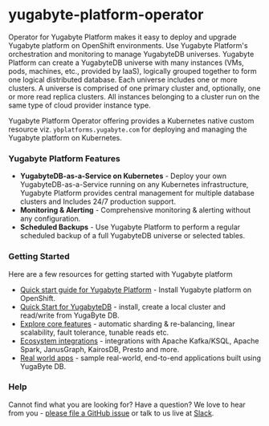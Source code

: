 # yugabyte-platform-operator

Operator for Yugabyte Platform makes it easy to deploy and upgrade Yugabyte platform on OpenShift environments.
Use Yugabyte Platform's orchestration and monitoring to manage YugabyteDB universes. Yugabyte Platform can create a YugabyteDB universe 
with many instances (VMs, pods, machines, etc., provided by IaaS), logically grouped together to form one logical distributed database. 
Each universe includes one or more clusters. A universe is comprised of one primary cluster and, optionally, one or more read replica clusters. 
All instances belonging to a cluster run on the same type of cloud provider instance type.

Yugabyte Platform Operator offering provides a Kubernetes native custom resource viz. `ybplatforms.yugabyte.com` for deploying and managing the Yugabyte platform on Kubernetes.

### Yugabyte Platform Features
* **YugabyteDB-as-a-Service on Kubernetes** - Deploy your own YugabyteDB-as-a-Service running on any Kubernetes infrastructure,
Yugabyte Platform provides central management for multiple database clusters and Includes 24/7 production support.
* **Monitoring & Alerting** - Comprehensive monitoring & alerting without any configuration.
* **Scheduled Backups** - Use Yugabyte Platform to perform a regular scheduled backup of a full YugabyteDB universe or selected tables.


### Getting Started
Here are a few resources for getting started with Yugabyte platform
* [Quick start guide for Yugabyte Platform](https://docs.yugabyte.com/latest/yugabyte-platform/deploy/) - Install Yugabyte platform on OpenShift.
* [Quick Start for YugabyteDB](http://docs.yugabyte.com/latest/quick-start/) - install, create a local cluster and read/write from YugaByte DB.
* [Explore core features](https://docs.yugabyte.com/latest/explore/) - automatic sharding & re-balancing, linear scalability, fault tolerance, tunable reads etc.
* [Ecosystem integrations](https://docs.yugabyte.com/latest/develop/ecosystem-integrations/) - integrations with Apache Kafka/KSQL, Apache Spark, JanusGraph, KairosDB, Presto and more.
* [Real world apps](https://docs.yugabyte.com/latest/develop/realworld-apps/) - sample real-world, end-to-end applications built using YugaByte DB.

### Help
Cannot find what you are looking for? Have a question? We love to hear from you - [please file a GitHub issue](https://github.com/YugaByte/yugabyte-db/issues) or talk to us live at [Slack](https://www.yugabyte.com/slack).
